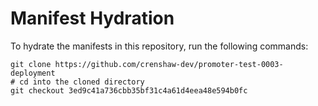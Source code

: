 # Manifest Hydration

To hydrate the manifests in this repository, run the following commands:

```shell
git clone https://github.com/crenshaw-dev/promoter-test-0003-deployment
# cd into the cloned directory
git checkout 3ed9c41a736cbb35bf31c4a61d4eea48e594b0fc
```
